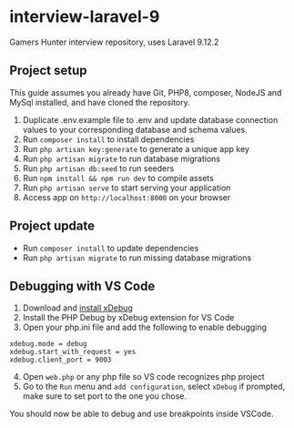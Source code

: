 # interview-laravel-9
Gamers Hunter interview repository, uses Laravel 9.12.2

## Project setup
This guide assumes you already have Git, PHP8, composer, NodeJS and MySql installed, and have cloned the repository. 

1. Duplicate .env.example file to .env and update database connection values to your corresponding database and schema values.
2. Run `composer install` to install dependencies
3. Run `php artisan key:generate` to generate a unique app key
4. Run `php artisan migrate` to run database migrations
5. Run `php artisan db:seed` to run seeders
6. Run `npm install && npm run dev` to compile assets
7. Run `php artisan serve` to start serving your application
8. Access app on `http://localhost:8000` on your browser

## Project update
- Run `composer install` to update dependencies
- Run `php artisan migrate` to run missing database migrations

## Debugging with VS Code
1. Download and [install xDebug](https://xdebug.org/docs/install)
2. Install the PHP Debug by xDebug extension for VS Code
3. Open your php.ini file and add the following to enable debugging
```
xdebug.mode = debug
xdebug.start_with_request = yes
xdebug.client_port = 9003
```
4. Open `web.php` or any php file so VS code recognizes php project
5. Go to the `Run` menu and `add configuration`, select `xDebug` if prompted, make sure to set port to the one you chose.

You should now be able to debug and use breakpoints inside VSCode. 

